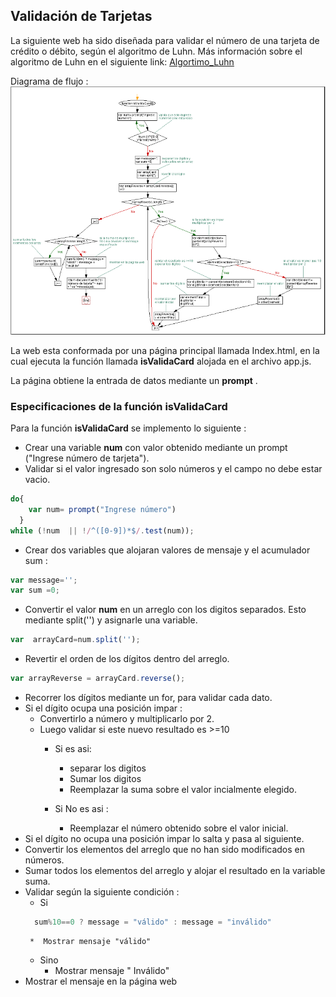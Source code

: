 ## Validación de Tarjetas
La siguiente web ha sido diseñada para validar el número de una tarjeta de crédito o débito, según el algoritmo de Luhn.
Más información sobre el algoritmo de Luhn en el siguiente link: [Algortimo_Luhn](https://es.wikipedia.org/wiki/Algoritmo_de_Luhn)

Diagrama de flujo :
![Con titulo](assets\docs\validacard.png "Validar tarjeta")

La web esta conformada por una página principal llamada Index.html, en la cual ejecuta la función llamada **isValidaCard** alojada en el archivo app.js.

La página obtiene la entrada de datos mediante un **prompt** .
### Especificaciones de la función isValidaCard

Para la función **isValidaCard** se implemento lo siguiente :

*  Crear una variable **num** con valor obtenido mediante un prompt ("Ingrese número de tarjeta").
*  Validar si el valor ingresado son solo números y el campo no debe estar vacio.
```javascript
do{
    var num= prompt("Ingrese número")
  }
while (!num  || !/^([0-9])*$/.test(num));
```
*  Crear dos variables que alojaran valores de mensaje y el acumulador sum :
```javascript
var message='';
var sum =0;
```
*  Convertir el valor **num** en un arreglo con los digitos separados. Esto mediante split('') y asignarle una variable.
```javascript
var  arrayCard=num.split('');
```
*  Revertir el orden de los dígitos dentro del arreglo.
```javascript
var arrayReverse = arrayCard.reverse();
```
*  Recorrer los dígitos mediante un for, para validar cada dato.
*  Si el dígito ocupa una posición impar :
    * Convertirlo a número y multiplicarlo por 2.
    * Luego validar si este nuevo resultado es >=10
        * Si es asi:
            * separar los digitos
            * Sumar los digitos
            * Reemplazar la suma sobre el valor incialmente elegido.

        * Si No es asi :
            * Reemplazar el número obtenido sobre el valor inicial.
*  Si el dígito no ocupa una posición impar lo salta y pasa al siguiente.
*  Convertir los elementos del arreglo que no han sido modificados en números.  
*  Sumar todos los elementos del arreglo  y alojar el resultado en la variable suma.
*  Validar según la siguiente condición :
    * Si
    ```javascript
      sum%10==0 ? message = "válido" : message = "inválido"
    ```
        *  Mostrar mensaje "válido"
    * Sino
        * Mostrar mensaje " Inválido"
* Mostrar el mensaje en la página web
